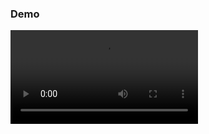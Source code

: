 ### Demo 
<video controls>
  <source src="Unreal Editor 2021-09-19 23-19-04.mp4" type="video/mp4">
</video>
